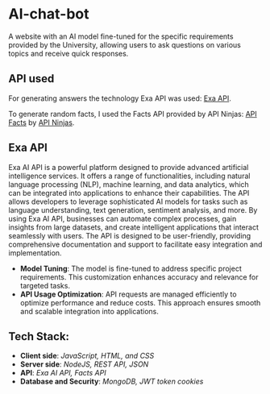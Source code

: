 # AI-chat-bot
A website with an AI model fine-tuned for the specific requirements provided by the University, allowing users to ask questions on various topics and receive quick responses.
## API used
For generating answers the technology Exa API was used: [Exa API](https://exa.ai/).

To generate random facts, I used the Facts API provided by API Ninjas: [API Facts](https://api-ninjas.com/api/facts) by [API Ninjas](https://api-ninjas.com/).
## Exa API
Exa AI API is a powerful platform designed to provide advanced artificial intelligence services. It offers a range of functionalities, including natural language processing (NLP), machine learning, and data analytics, which can be integrated into applications to enhance their capabilities. The API allows developers to leverage sophisticated AI models for tasks such as language understanding, text generation, sentiment analysis, and more. By using Exa AI API, businesses can automate complex processes, gain insights from large datasets, and create intelligent applications that interact seamlessly with users. The API is designed to be user-friendly, providing comprehensive documentation and support to facilitate easy integration and implementation.
- **Model Tuning**: The model is fine-tuned to address specific project requirements. This customization enhances accuracy and relevance for targeted tasks.
- **API Usage Optimization**: API requests are managed efficiently to optimize performance and reduce costs. This approach ensures smooth and scalable integration into applications.

## Tech Stack:
- **Client side**: _JavaScript, HTML, and CSS_
- **Server side**: _NodeJS, REST API, JSON_
- **API**: _Exa AI API, Facts API_
- **Database and Security**: _MongoDB, JWT token cookies_
